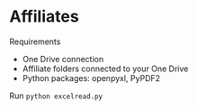 # Affiliates
Requirements
- One Drive connection
- Affiliate folders connected to your One Drive
- Python packages: openpyxl, PyPDF2

Run `python excelread.py`

